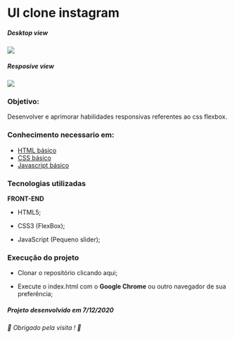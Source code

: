 # UI clone instagram 
##### Desktop view
<img src="img/presentation.gif">

##### Resposive view
<img src="img/mobile-presentation.gif">


### Objetivo:

Desenvolver e aprimorar habilidades responsivas referentes ao css flexbox.

### Conhecimento necessario em:
* [HTML básico](https://www.w3schools.com/html/)
* [CSS básico](https://developer.mozilla.org/pt-BR/docs/Web/CSS)
* [Javascript básico](https://www.w3schools.com/js/default.asp)

### Tecnologias utilizadas

**FRONT-END**

- HTML5;

- CSS3 (FlexBox);

- JavaScript (Pequeno slider);

### Execução do projeto

- Clonar o repositório clicando <a href="https://github.com/Nixoff/instagram-clone/archive/main.zip" style="text-decoration: none;" >aqui</a>;

- Execute o index.html com o **Google Chrome** ou outro navegador de sua preferência;



##### Projeto desenvolvido em 7/12/2020 
###### 🚀 Obrigado pela visita ! 🚀 
